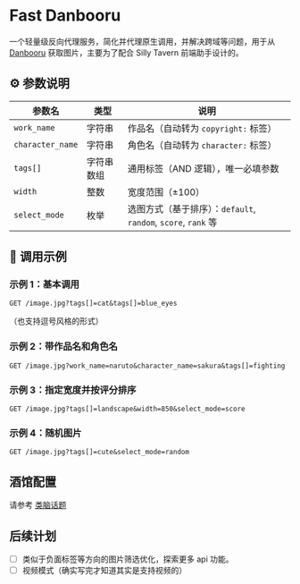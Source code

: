 # Fast Danbooru

一个轻量级反向代理服务，简化并代理原生调用，并解决跨域等问题，用于从 [Danbooru](https://danbooru.donmai.us) 获取图片，主要为了配合 Silly Tavern 前端助手设计的。


## ⚙️ 参数说明

| 参数名 | 类型 | 说明 |
|--------|------|------|
| `work_name` | 字符串 | 作品名（自动转为 `copyright:` 标签） |
| `character_name` | 字符串 | 角色名（自动转为 `character:` 标签） |
| `tags[]` | 字符串数组 | 通用标签（AND 逻辑），唯一必填参数 |
| `width` | 整数 | 宽度范围（±100） |
| `select_mode` | 枚举 | 选图方式（基于排序）：`default`, `random`, `score`, `rank` 等 |


## 📡 调用示例

### 示例 1：基本调用
```
GET /image.jpg?tags[]=cat&tags[]=blue_eyes
```
（也支持逗号风格的形式）

### 示例 2：带作品名和角色名
```
GET /image.jpg?work_name=naruto&character_name=sakura&tags[]=fighting
```

### 示例 3：指定宽度并按评分排序
```
GET /image.jpg?tags[]=landscape&width=850&select_mode=score
```

### 示例 4：随机图片
```
GET /image.jpg?tags[]=cute&select_mode=random
```

## 酒馆配置

请参考 [类脑话题](https://discord.com/channels/1134557553011998840/1379737729348145162/1379737729348145162)


## 后续计划

- [ ] 类似于负面标签等方向的图片筛选优化，探索更多 api 功能。
- [ ] 视频模式（确实写完才知道其实是支持视频的）